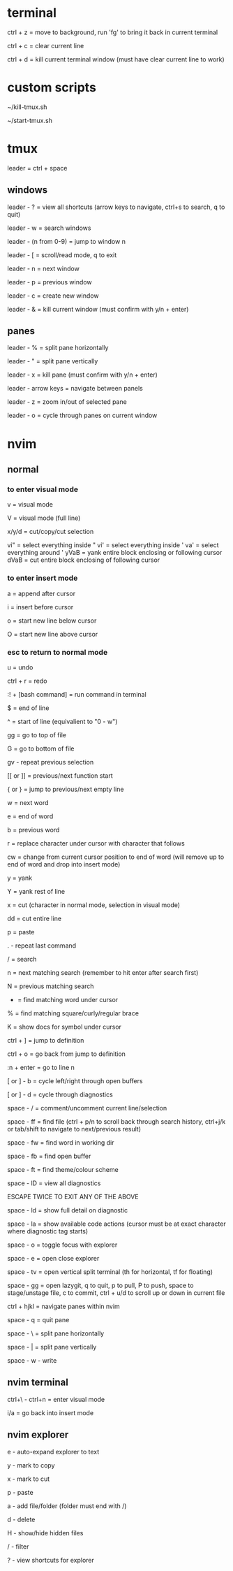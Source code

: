 # terminal

ctrl + z = move to background, run 'fg' to bring it back in current terminal

ctrl + c = clear current line

ctrl + d = kill current terminal window (must have clear current line to work)

# custom scripts

~/kill-tmux.sh

~/start-tmux.sh

# tmux

leader = ctrl + space

## windows
leader - ? = view all shortcuts (arrow keys to navigate, ctrl+s to search, q to quit)

leader - w = search windows

leader - (n from 0-9) = jump to window n

leader - [ = scroll/read mode, q to exit

leader - n = next window

leader - p = previous window

leader - c = create new window

leader - & = kill current window (must confirm with y/n + enter)


## panes

leader - % = split pane horizontally

leader - " = split pane vertically

leader - x = kill pane (must confirm with y/n + enter)

leader - arrow keys = navigate between panels

leader - z = zoom in/out of selected pane

leader - o = cycle through panes on current window

# nvim

## normal

### to enter visual mode

v = visual mode

V = visual mode (full line)

x/y/d = cut/copy/cut selection

vi" = select everything inside "
vi' = select everything inside '
va' = select everything around '
yVaB = yank entire block enclosing or following cursor
dVaB = cut entire block enclosing of following cursor

### to enter insert mode

a = append after cursor

i = insert before cursor

o = start new line below cursor

O = start new line above cursor

### esc to return to normal mode

u = undo

ctrl + r = redo

:! + [bash command] = run command in terminal

$ = end of line

^ = start of line (equivalient to "0 - w")

gg = go to top of file

G = go to bottom of file

gv - repeat previous selection

[[ or ]] = previous/next function start

{ or } = jump to previous/next empty line

w = next word

e = end of word

b = previous word

r = replace character under cursor with character that follows

cw = change from current cursor position to end of word (will remove up to end of word and drop into insert mode)

y = yank

Y = yank rest of line

x = cut (character in normal mode, selection in visual mode)

dd = cut entire line

p = paste

. - repeat last command

/ = search

n = next matching search (remember to hit enter after search first)

N = previous matching search

* = find matching word under cursor

% = find matching square/curly/regular brace

K = show docs for symbol under cursor

ctrl + ] = jump to definition

ctrl + o = go back from jump to definition

:n + enter = go to line n

[ or ] - b = cycle left/right through open buffers

[ or ] - d = cycle through diagnostics

space - / = comment/uncomment current line/selection

space - ff = find file (ctrl + p/n to scroll back through search history, ctrl+j/k or tab/shift to navigate to next/previous result)

space - fw = find word in working dir

space - fb = find open buffer

space - ft = find theme/colour scheme

space - lD = view all diagnostics

ESCAPE TWICE TO EXIT ANY OF THE ABOVE

space - ld = show full detail on diagnostic

space - la = show available code actions (cursor must be at exact character where diagnostic tag starts)

space - o = toggle focus with explorer

space - e = open close explorer

space - tv = open vertical split terminal (th for horizontal, tf for floating)

space - gg = open lazygit, q to quit, p to pull, P to push, space to stage/unstage file, c to commit, ctrl + u/d to scroll up or down in current file

ctrl + hjkl = navigate panes within nvim

space - q = quit pane

space - \ = split pane horizontally

space - | = split pane vertically

space - w - write



## nvim terminal

ctrl+\ - ctrl+n = enter visual mode

i/a = go back into insert mode

## nvim explorer

e - auto-expand explorer to text

y - mark to copy

x - mark to cut

p - paste

a - add file/folder (folder must end with /)

d - delete

H - show/hide hidden files

/ - filter

? - view shortcuts for explorer
